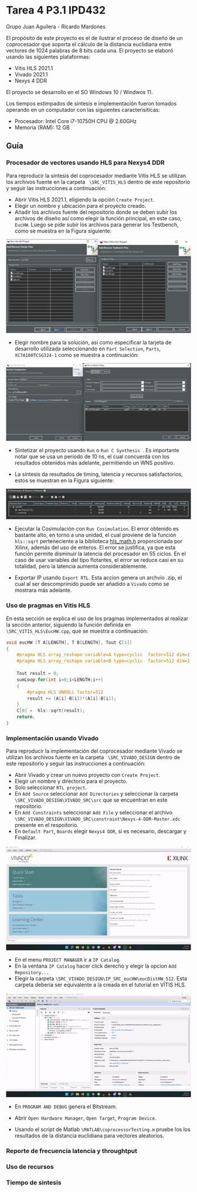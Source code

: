 # Tarea 4 P3.1 IPD432

Grupo Juan Aguilera - Ricardo Mardones

El propósito de este proyecto es el de ilustrar el proceso de diseño de un coprocesador que soporta el cálculo de la distancia euclidiana entre vectores de 1024 palabras de 8 bits cada una.
El proyecto se elaboró usando las siguientes plataformas:

* Vitis HLS 2021.1
* Vivado 2021.1
* Nexys 4 DDR

El proyecto se desarrollo en el SO Windows 10 /  Windwos 11.

Los tiempos estimpados de sintesis e implementación fueron tomados operando en un computador con las siguientes caracterisiticas:
* Procesador: Intel Core i7-10750H CPU @ 2.60GHz
* Memoria (RAM): 12 GB

## Guía
### Procesador de vectores usando HLS para Nexys4 DDR

Para reproducir la síntesis del coprocesador mediante Vitis HLS se utilizan los archivos fuente en la carpeta ``` \SRC_VITIS_HLS``` dentro de este repositorio y seguir las instrucciones a continuación:

* Abrir Vitis HLS 2021.1, eligiendo la opción ```Create Project```.
* Elegir un nombre y ubicación para el proyecto creado.
* Añadir los archivos fuente del repositorio donde se deben subir los archivos de diseño así como elegir la función principal, en este caso, ```EucHW```. Luego se pide subir los archivos para generar los Testbench, como se muestra en la Figura siguiente:

![Archivos añadidos.](/Imagenes_Readme/Vitis_HLS_Files.png)

* Elegir nombre para la solución, así como especificar la tarjeta de desarrollo utilizada seleccionando en ```Part Selection```, ```Parts```,  ```XC7A100TCSG324-1``` como se muestra a continuación:

![Device part.](/Imagenes_Readme/device.png)

* Sintetizar el proyecto usando ```Run``` o ```Run C Synthesis ```. Es importante notar que se usa un periodo de 10 ns, el cual concuerda con los resultados obtenidos más adelante, permitiendo un WNS positivo.

* La síntesis da resultados de timing, latencia y recursos satisfactorios, estos se muestran en la Figura siguiente:

![Device part.](/Imagenes_Readme/performance_hls.png)

 * Ejecutar la Cosimulación con ``` Run Cosimulation ```. El error obtenido es bastante alto, en torno a una unidad, el cual proviene de la función ``` hls::sqrt``` perteneciente a la biblioteca [hls_math.h](https://docs.xilinx.com/r/en-US/ug1399-vitis-hls/Vitis-HLS-Math-Library) proporcionada por Xilinx, además del uso de enteros. El error se justifica, ya que esta función permite disminuir la latencia del procesador en 55 ciclos. En el caso de usar variables del tipo flotantes, el error se reduce casi en su totalidad, pero la latencia aumenta considerablemente.

* Exportar IP usando ```Export RTL```. Esta accion genera un archvio .zip, el cual al ser descomprimido puede ser añadido a ```Vivado``` como se mostrara más adelante.

### Uso de pragmas en Vitis HLS

En esta sección se explica el uso de los pragmas implementados al realizar la sección anterior, siguiendo la función definida en ```\SRC_VITIS_HLS\EucHW.cpp```, que se muestra a continuación:

```cpp
void eucHW (T A[LENGTH], T B[LENGTH], Tout C[1])
{
	#pragma HLS array_reshape variable=A type=cyclic  factor=512 dim=1
	#pragma HLS array_reshape variable=B type=cyclic  factor=512 dim=1

	Tout result = 0;
	sumLoop:for(int i=0;i<LENGTH;i++)
	{
		#pragma HLS UNROLL factor=512
		result += (A[i]-B[i])*(A[i]-B[i]);
	}
	C[0] =  hls::sqrt(result);
	return;
}
```


### Implementación usando Vivado

Para reproducir la implementación del coprocesador mediante Vivado se utilizan los archivos fuente en la carpeta ``` \SRC_VIVADO_DESIGN``` dentro de este repositorio y seguir las instrucciones a continuación:

* Abrir Vivado y crear un nuevo proyecto con ```Create Project```.
* Elegir un nombre y directorio para el proyecto.
* Solo seleccionar ```RTL project```.
* En ```Add Source``` seleccionar ```Add Directories``` y seleccionar la carpeta ```\SRC_VIVADO_DESIGN\VIVADO_SRC\src``` que se encuentran en este repositorio.
* En ```Add Constraints``` seleccionar ```Add File``` y seleccionar el archivo ```\SRC_VIVADO_DESIGN\VIVADO_SRC\constraint\Nexys-4-DDR-Master.xdc``` presente en el respoitorio.
* En ```Default Part```, ```Boards``` elegir ```Nexys4 DDR```, si es necesario, descargar y Finalizar.

![Vivado Project process.](/Imagenes_Readme/create_vivado_project.gif)

* En el menu ```PROJECT MANAGER``` ir a ```IP Catalog```.
* En la ventana ```IP Catalog``` hacer click derecho y elegir la opcion ```Add Repository...```
* Elegir la carpeta ```\SRC_VIVADO_DESIGN\IP_SRC_eucHW\eucDistHW_512```. Esta carpeta deberia ser equivalente a la creada en el tutorial en VITIS HLS.

![Vivado Project IP.](/Imagenes_Readme/import_ip.gif)

* En ```PROGRAM AND DEBUG``` genera el Bitstream.

* Abrir ```Open Hardware Manager```, ```Open Target```, ```Program Device```.

* Usando el script de Matlab ```\MATLAB\coprocessorTesting.m``` pruebe los los resultados de la distancia euclidiana para vectores aleatorios.

### Reporte de frecuencia latencia y throughtput

### Uso de recursos

### Tiempo de sintesis
